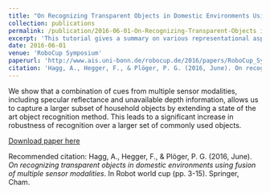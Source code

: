 ```yaml
---
title: "On Recognizing Transparent Objects in Domestic Environments Using Fusion of Multiple Sensor Modalities."
collection: publications
permalink: /publication/2016-06-01-On-Recognizing-Transparent-Objects in-Domestic-Environments-Using-Fusion-of-Multiple-Sensor-Modalities.md
excerpt: 'This tutorial gives a summary on various representational aspects, discuss parametrization and their inﬂuence on the dynamics of genetic algorithms.'
date: 2016-06-01
venue: 'RoboCup Symposium'
paperurl: 'http://www.ais.uni-bonn.de/robocup.de/2016/papers/RoboCup_Symposium_2016_Hagg.pdf'
citation: 'Hagg, A., Hegger, F., & Plöger, P. G. (2016, June). On recognizing transparent objects in domestic environments using fusion of multiple sensor modalities. In Robot world cup (pp. 3-15). Springer, Cham.'
---
```


We show that a combination of cues from multiple sensor modalities, including specular reflectance and unavailable depth information, allows us to capture a larger subset of household objects by extending a state of the art object recognition method. This leads to a significant increase in robustness of recognition over a larger set of commonly used objects.

[Download paper here](http://www.ais.uni-bonn.de/robocup.de/2016/papers/RoboCup_Symposium_2016_Hagg.pdf)

Recommended citation: Hagg, A., Hegger, F., & Plöger, P. G. (2016, June). <i>On recognizing transparent objects in domestic environments using fusion of multiple sensor modalities</i>. In Robot world cup (pp. 3-15). Springer, Cham.
